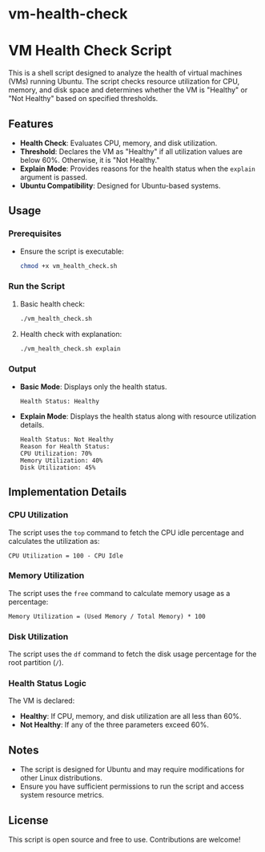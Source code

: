 # vm-health-check
# VM Health Check Script

This is a shell script designed to analyze the health of virtual machines (VMs) running Ubuntu. The script checks resource utilization for CPU, memory, and disk space and determines whether the VM is "Healthy" or "Not Healthy" based on specified thresholds.

## Features
- **Health Check**: Evaluates CPU, memory, and disk utilization.
- **Threshold**: Declares the VM as "Healthy" if all utilization values are below 60%. Otherwise, it is "Not Healthy."
- **Explain Mode**: Provides reasons for the health status when the `explain` argument is passed.
- **Ubuntu Compatibility**: Designed for Ubuntu-based systems.

## Usage

### Prerequisites
- Ensure the script is executable:
  ```bash
  chmod +x vm_health_check.sh
  ```

### Run the Script
1. Basic health check:
   ```bash
   ./vm_health_check.sh
   ```

2. Health check with explanation:
   ```bash
   ./vm_health_check.sh explain
   ```

### Output
- **Basic Mode**: Displays only the health status.
  ```
  Health Status: Healthy
  ```

- **Explain Mode**: Displays the health status along with resource utilization details.
  ```
  Health Status: Not Healthy
  Reason for Health Status:
  CPU Utilization: 70%
  Memory Utilization: 40%
  Disk Utilization: 45%
  ```

## Implementation Details

### CPU Utilization
The script uses the `top` command to fetch the CPU idle percentage and calculates the utilization as:
```
CPU Utilization = 100 - CPU Idle
```

### Memory Utilization
The script uses the `free` command to calculate memory usage as a percentage:
```
Memory Utilization = (Used Memory / Total Memory) * 100
```

### Disk Utilization
The script uses the `df` command to fetch the disk usage percentage for the root partition (`/`).

### Health Status Logic
The VM is declared:
- **Healthy**: If CPU, memory, and disk utilization are all less than 60%.
- **Not Healthy**: If any of the three parameters exceed 60%.

## Notes
- The script is designed for Ubuntu and may require modifications for other Linux distributions.
- Ensure you have sufficient permissions to run the script and access system resource metrics.

## License
This script is open source and free to use. Contributions are welcome!
